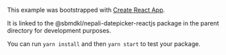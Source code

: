 This example was bootstrapped with [Create React App](https://github.com/facebook/create-react-app).

It is linked to the @sbmdkl/nepali-datepicker-reactjs package in the parent directory for development purposes.

You can run `yarn install` and then `yarn start` to test your package.

